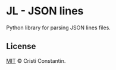 # JL - JSON lines

Python library for parsing JSON lines files.


## License

[MIT](LICENSE) © Cristi Constantin.
